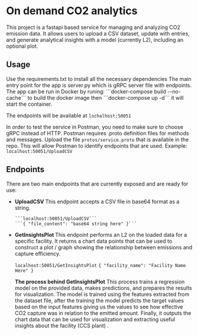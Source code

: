 <h1>On demand CO2 analytics</h1>
This project is a fastapi based service for managing and analyzing CO2 emission data. 
It allows users to upload a CSV dataset, update with entries, and generate analytical insights with a model (currently L2), 
including an optional plot.

<h2>Usage</h2>
Use the requirements.txt to install all the necessary dependencies
The main entry point for the app is server.py which is gRPC server file with endpoints.
The app can be run in Docker by runing: 
```docker-compose build --no-cache``` to build the docker image 
then ```docker-compose up -d``` it will start the container.

The endpoints will be available at ```lochalhost:50051```

In order to test the service in Postman, you need to make sure to choose gRPC instead of HTTP. Postman requires .proto definition files
for methods and messages. Upload the file ```protos/service.proto``` that is available in the repo. This will allow Postman to identify endpoints 
that are used.
Example: ```localhost:50051/UploadCSV```

<h2>Endpoints</h2>
There are two main endpoints that are currently exposed and are ready for use:
<ul>
  <li><b> UploadCSV </b> This endpoint accepts a CSV file in base64 format as a string.
    
    ```localhost:50051/UploadCSV```
    ```{ "file_content": "base64 string here" }```
    
  </li>
    
  <li><b>GetInsightsPlot </b>This endpoint performs an L2 on the loaded data for a specific facility. It returns a chart data points that can be used to construct a plot / graph showing the relationship between emissions and capture efficiency.
    
   ```localhost:50051/GetInsightsPlot```
   ```{ "facility_name": "Facility Name Here" }```

   <b>The process behind GetInsightsPlot</b>
   This process trains a regression model on the provided data, makes predictions, and prepares the results for visualization. The model is trained using the features extracted from the dataset file,
   after the training the model predicts the target values based on the input features giving us the values to see how effective CO2 capture was in relation to the emitted amount. Finally, it outputs the chart data
   that can be used for visualization and extracting useful insights about the facility (CCS plant)
    .</li>
</ul>

